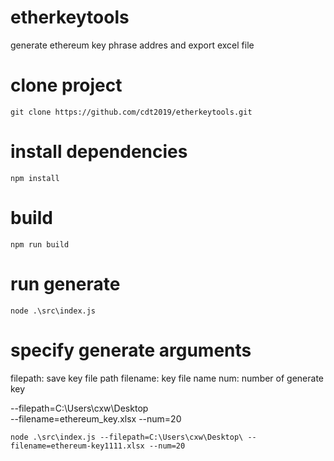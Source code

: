 # etherkeytools
generate ethereum key phrase addres and export excel file

# clone project
```
git clone https://github.com/cdt2019/etherkeytools.git
```

# install dependencies
```
npm install
```

# build 
```
npm run build
```

# run generate
```
node .\src\index.js
```

# specify generate arguments
filepath: save key file path
filename: key file name
num: number of generate key

--filepath=C:\Users\cxw\Desktop\
--filename=ethereum_key.xlsx
--num=20

```
node .\src\index.js --filepath=C:\Users\cxw\Desktop\ --filename=ethereum-key1111.xlsx --num=20
```


